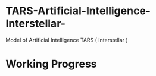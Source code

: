 # TARS-Artificial-Intelligence-Interstellar-
Model of Artificial Intelligence TARS ( Interstellar )
# Working Progress